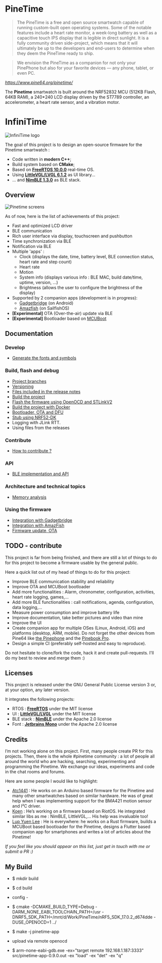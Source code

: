 
# PineTime
> The PineTime is a free and open source smartwatch capable of running custom-built open operating systems. Some of the notable features include a heart rate monitor, a week-long battery as well as a capacitive touch IPS display that is legible in direct sunlight. It is a fully community driven side-project, which means that it will ultimately be up to the developers and end-users to determine when they deem the PineTime ready to ship.

> We envision the PineTime as a companion for not only your PinePhone but also for your favorite devices — any phone, tablet, or even PC.

*https://www.pine64.org/pinetime/*

The **Pinetime** smartwatch is built around the NRF52832 MCU (512KB Flash, 64KB RAM), a 240*240 LCD display driven by the ST7789 controller, an accelerometer, a heart rate sensor, and a vibration motor.

# InfiniTime
![InfiniTime logo](images/infinitime-logo.jpg "InfiniTime Logo")

The goal of this project is to design an open-source firmware for the Pinetime smartwatch : 

 - Code written in **modern C++**;
 - Build system based on **CMake**;
 - Based on **[FreeRTOS 10.0.0](https://freertos.org)** real-time OS.
 - Using **[LittleVGL/LVGL 6.1.2](https://lvgl.io/)** as UI library...
 - ... and **[NimBLE 1.3.0](https://github.com/apache/mynewt-nimble)** as BLE stack.

## Overview

![Pinetime screens](images/0.7.0/montage.jpg "PinetimeScreens")

As of now, here is the list of achievements of this project:

 - Fast and optimized LCD driver
 - BLE communication
 - Rich user interface via display, touchscreen and pushbutton
 - Time synchronization via BLE
 - Notification via BLE
 - Multiple 'apps' : 
    * Clock (displays the date, time, battery level, BLE connection status, heart rate and step count)
    * Heart rate
    * Motion
    * System info (displays various info : BLE MAC, build date/time, uptime, version, ...)
    * Brightness (allows the user to configure the brightness of the display)
 - Supported by 2 companion apps (development is in progress):
    * [Gadgetbridge](https://codeberg.org/Freeyourgadget/Gadgetbridge/) (on Android)
    * [Amazfish](https://openrepos.net/content/piggz/amazfish) (on SailfishOS)
 - **[Experimental]** OTA (Over-the-air) update via BLE
 - **[Experimental]** Bootloader based on [MCUBoot](https://juullabs-oss.github.io/mcuboot/)
 
## Documentation

### Develop
 - [Generate the fonts and symbols](src/displayapp/fonts/Readme.md)

### Build, flash and debug
 - [Project branches](doc/branches.md)
 - [Versioning](doc/versioning.md)
 - [Files included in the release notes](doc/filesInReleaseNotes.md)
 - [Build the project](doc/buildAndProgram.md)
 - [Flash the firmware using OpenOCD and STLinkV2](doc/openOCD.md)
 - [Build the project with Docker](doc/buildWithDocker.md)
 - [Bootloader, OTA and DFU](./bootloader/README.md)
 - [Stub using NRF52-DK](./doc/PinetimeStubWithNrf52DK.md)
 - Logging with JLink RTT.
 - Using files from the releases

### Contribute
 - [How to contribute ?](doc/contribute.md)

### API
 - [BLE implementation and API](./doc/ble.md)
 
### Architecture and technical topics
 - [Memory analysis](./doc/MemoryAnalysis.md)
 
### Using the firmware
 - [Integration with Gadgetbridge](doc/CompanionApps/Gadgetbridge.md)
 - [Integration with AmazFish](doc/CompanionApps/Amazfish.md)
 - [Firmware update, OTA](doc/CompanionApps/NrfconnectOTA.md)
 
    
## TODO - contribute

This project is far from being finished, and there are still a lot of things to do for this project to become a firmware usable by the general public.

Here a quick list out of my head of things to do for this project:

 - Improve BLE communication stability and reliability
 - Improve OTA and MCUBoot bootloader
 - Add more functionalities : Alarm, chronometer, configuration, activities, heart rate logging, games,...
 - Add more BLE functionalities : call notifications, agenda, configuration, data logging,...
 - Measure power consumption and improve battery life
 - Improve documentation, take better pictures and video than mine
 - Improve the UI
 - Create companion app for multiple OSes (Linux, Android, iOS) and platforms (desktop, ARM, mobile). Do not forget the other devices from Pine64 like [the Pinephone](https://www.pine64.org/pinephone/) and the [Pinebook Pro](https://www.pine64.org/pinebook-pro/). 
 - Design a simple CI (preferably self-hosted and easy to reproduce).
 
Do not hesitate to clone/fork the code, hack it and create pull-requests. I'll do my best to review and merge them :)

## Licenses
This project is released under the GNU General Public License version 3 or, at your option, any later version.

It integrates the following projects:
 - RTOS : **[FreeRTOS](https://freertos.org)** under the MIT license
 - UI : **[LittleVGL/LVGL](https://lvgl.io/)** under the MIT license
 - BLE stack : **[NimBLE](https://github.com/apache/mynewt-nimble)** under the Apache 2.0 license
 - Font : **[Jetbrains Mono](https://www.jetbrains.com/fr-fr/lp/mono/)** under the Apache 2.0 license
  
## Credits 
I’m not working alone on this project. First, many people create PR for this projects. Then, there is the whole #pinetime community : a lot of people all around the world who are hacking, searching, experimenting and programming the Pinetime. We exchange our ideas, experiments and code in the chat rooms and forums.

Here are some people I would like to highlight:

 - [Atc1441](https://github.com/atc1441/) : He works on an Arduino based firmware for the Pinetime and many other smartwatches based on similar hardware. He was of great help when I was implementing support for the BMA421 motion sensor and I²C driver.
 - [Koen](https://github.com/bosmoment) : He’s working on a firmware based on RiotOS. He integrated similar libs as me : NimBLE, LittleVGL,… His help was invaluable too!
 - [Lup Yuen Lee](https://github.com/lupyuen) : He is everywhere: he works on a Rust firmware, builds a MCUBoot based bootloader for the Pinetime, designs a Flutter based companion app for smartphones and writes a lot of articles about the Pinetime!

*If you feel like you should appear on this list, just get in touch with me or submit a PR :)*


## My Build

- $ mkdir build  
- $ cd build

- config -
- $ cmake -DCMAKE_BUILD_TYPE=Debug -DARM_NONE_EABI_TOOLCHAIN_PATH=/usr -DNRF5_SDK_PATH=/mnt/d/Work/PineTime/nRF5_SDK_17.0.2_d674dde -DUSE_OPENOCD=1 ../

- $ make -j pinetime-app

- upload via remote openocd
- $ arm-none-eabi-gdb.exe -ex="target remote 192.168.1.187:3333" src/pinetime-app-0.9.0.out -ex "load" -ex "det" -ex "q"